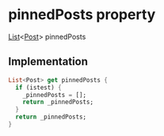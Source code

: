 


# pinnedPosts property









[List](https://api.flutter.dev/flutter/dart-core/List-class.html)&lt;[Post](../../models_post_post_model/Post-class.md)> pinnedPosts
  







## Implementation

```dart
List<Post> get pinnedPosts {
  if (istest) {
    _pinnedPosts = [];
    return _pinnedPosts;
  }
  return _pinnedPosts;
}
```








